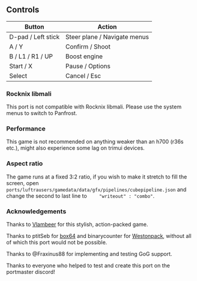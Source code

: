 ## Controls

| Button | Action |
|--|--| 
|D-pad / Left stick|Steer plane / Navigate menus|
|A / Y|Confirm / Shoot|
|B / L1 / R1 / UP|Boost engine|
|Start / X|Pause / Options|
|Select|Cancel / Esc|

### Rocknix libmali

This port is not compatible with Rocknix libmali. Please use the system menus to switch to Panfrost.

### Performance

This game is not recommended on anything weaker than an h700 (r36s etc.), might also experience some lag on trimui devices. 

### Aspect ratio

The game runs at a fixed 3:2 ratio, if you wish to make it stretch to fill the screen, open `ports/luftrausers/gamedata/data/gfx/pipelines/cubepipeline.json` and change the second to last line to `    "writeout" : "combo"`.

### Acknowledgements

Thanks to [Vlambeer](https://vlambeer.com) for this stylish, action-packed game.

Thanks to ptitSeb for [box64](https://github.com/ptitSeb/box64) and binarycounter for [Westonpack](https://github.com/binarycounter/Westonpack/wiki), without all of which this port would not be possible.

Thanks to @Fraxinus88 for implementing and testing GoG support.


Thanks to everyone who helped to test and create this port on the portmaster discord!
